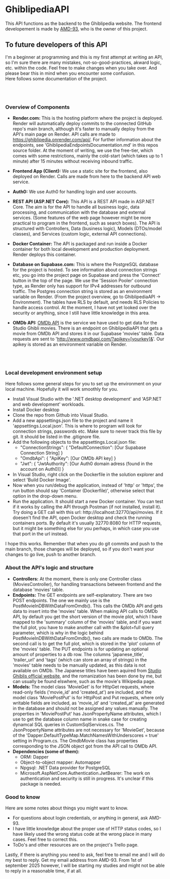 # GhiblipediaAPI

This API functions as the backend to the Ghiblipedia website. The frontend developement is made by [AMD-93](https://github.com/AMD-93), who is the owner of this project.


## To future developers of this API

I'm a beginner at programming and this is my first attempt at writing an API, so I'm sure there are many mistakes, not-so-good-practices, akward logic, etc. within the code. 
Feel free to make changes when you take over. And please bear this in mind when you encounter some confusion. 
<br>
Here follows some documentation of the project.

<br>
<br>

### Overview of Components

- __Render.com:__ This is the hosting platform where the project is deployed. 	
Render will automatically deploy commits to the connected GitHub repo's main branch, although it's faster to manually deploy from the API's main page on Render. 
API calls are made to https://ghiblipedia.onrender.com/api/. For further information about the endpoints, see 'GhiblipediaEndpointsDocumentation.md' in this repos source folder.
At the moment of writing, we use the free-tier, which comes with some restrictions, mainly the cold-start (which takes up to 1 minute) after 15 minutes without receiving inbound traffic.

- __Frontend App (Client):__ We use a static site for the frontend, also deployed on Render. Calls are made from here to the backend API web service.

- __Auth0:__ We use Auth0 for handling login and user accounts. 

- __REST API (ASP.NET Core):__ This API is a REST API made in ASP.NET Core. The aim is for the API to handle all business logic, data processing, and communication with the database and external services. 
(Some features of the web page however might be more practical to program in the frontend, such as search boxes).
The API is structured with Controllers, Data (business logic), Models (DTOs/model classes), and Services (custom logic, external API connections).

- __Docker Container:__ The API is packaged and run inside a Docker container for both local development and production deployment. Render deploys this container.

- __Database on Supabase.com:__ This is where the PostgreSQL database for the project is hosted. 
To see information about connection strings etc, you go into the project page on Supabase and press the 'Connect' button in the top of the page. 
We use the 'Session Pooler' connection type, as Render only has support for IPv4 addresses for outbound traffic. 
The Postgres connection string is stored as an environment variable on Render. (From the project overview, go to GhiblipediaAPI -> Environment).
The tables have RLS by default, and needs RLS Policies to handle access control. At the moment, I have not yet looked over the security or anything, since I still have little knowledge in this area.

- __OMDb API:__ [OMDb API](https://www.omdbapi.com/) is the service we have used to get data for the Studio Ghibli movies. 
There is an endpoint on GhiblipediaAPI that gets a movie from OMDb API and stores it in our Supabase 'movies' table. 
Data requests are sent to 'http://www.omdbapi.com/?apikey=[yourkey]&'. Our apikey is stored as an environment variable on Render.

<br>
<br>

### Local development environment setup 
Here follows some general steps for you to set up the environment on your local machine. Hopefully it will work smoothly for you.

- Install Visual Studio with the '.NET desktop development' and 'ASP.NET and web development' workloads. 
- Install Docker desktop 
- Clone the repo from Github into Visual Studio.
- Add a new appsettings.json file to the project and name it 'appsettings.Local.json'. This is where to program will look for connection strings, passwords etc. Make sure to never track this file by git. It should be listed in the .gitignore file.
- Add the following objects to the appsettings.Local.json file: 
	- "ConnectionStrings": {
    "DefaultConnection": [Our Supabase Connection String] 
	}
	- "OmdbApi": {
    "ApiKey": [Our OMDb API key]
	}
	- "Jwt": {
    "JwtAuthority": [Our Auth0 domain adress (found in the account on Auth0)]
	}
- In Visual Studio, right click on the Dockerfile in the solution explorer and select 'Build Docker Image'.
- Now when you run/debug the application, instead of 'http' or 'https', the run button should say 'Container (Dockerfile)', otherwise select that option in the drop-down menu.
- Run the application. It should start a new Docker container. You can test if it works by calling the API through Postman (if not installed, install it). 
Try doing a GET call with this url: http://localhost:32770/api/movies. 
If it doesen't find the API, open Docker desktop and check the running containers ports. By default it's usually 32770:8080 for HTTP requests, but it might be something else for you perhaps, in which case you use that port in the url instead. 

I hope this works. Remember that when you do git commits and push to the main branch, those changes will be deployed, so if you don't want your changes to go live, push to another branch.

### About the API's logic and structure
- __Controllers:__ At the moment, there is only one Controller class (MoviesController), for handling transactions between frontend and the database 'movies' table. 
- __Endpoints:__ The GET endpoints are self-explanatory. There are two POST endpoints. The one we mainly use is the PostMovieInDBWithDataFromOmdb(). This calls the OMDb API and gets data to insert into the 'movies' table. 
When making API calls to OMDb API, by default you get the short version of the movie plot, which I have mapped to the 'summary' column of the 'movies' table, 
and if you want the full plot, you have to make another call with the &plot=full query parameter, which is why in the logic behind PostMovieInDBWithDataFromOmdb(), two calls are made to OMDb. 
The second call is to get the full plot, which is stored in the 'plot' column of the 'movies' table.
The PUT endpoints is for updating an optional amount of properties to a db row. The columns 'japanese_title', 'trailer_url' and 'tags' (which can store an array of strings) in the 'movies' table needs to be manually updated, as this data is not available on OMDb.
The Japanese titles have been aquired from [Studio Ghiblis official website](https://www.ghibli.jp/works/), and the romanization has been done by me, but can usually be found elswhere, such as the movie's Wikipedia page.
- __Models:__ The model class 'MovieGet' is for HttpGet requests, where read-only fields ('movie_id' and 'created_at') are included,
and the model class 'MoviePostPut' is for HttpPost and Put requests, where only writable fields are included, as 'movie_id' and 'created_at' are generated in the database and should not be assigned any values manually.
The properties in 'MoviePostPut' has JsonPropertyName attributes, which I use to get the database column name in snake case for creating dynamcal SQL queries in CustomSqlServices.cs.
The JsonPropertyName attributes are not necessary for 'MovieGet', because of the 'Dapper.DefaultTypeMap.MatchNamesWithUnderscores = true' setting in Program.cs.
The OmdbMovie class has properties corresponding to the JSON object got from the API call to OMDb API.
- __Dependencies (some of them):__ 
	- ORM: Dapper
	- Object-to-object mapper: Automapper
	- Npgsql: .NET Data provider for PostgreSQL
	- Microsoft.AspNetCore.Authentication.JwtBearer: The work on authentication and security is still in progress. It's unclear if this package is needed.


### Good to know 
Here are some notes about things you might want to know.

- For questions about login credentials, or anything in general, ask AMD-93.
- I have little knowledge about the proper use of HTTP status codes, so I have likely used the wrong status code at the wrong place in many cases. 
Feel free to correct this.
- ToDo's and other resources are on the project's Trello page.


Lastly, if there is anything you need to ask, feel free to email me and I will do my best to reply. Get my email address from AMD-93.
From 1st of september 2025 however, I will be starting my studies and might not be able to reply in a reasonable time, if at all.
